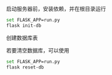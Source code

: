 启动服务器前，安装依赖，并在根目录运行
```bash
set FLASK_APP=run.py
flask init-db
```
创建数据库表

若要清空数据库，可以使用
```bash
set FLASK_APP=run.py
flask reset-db
```